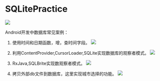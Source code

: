# SQLitePractice

![](https://www.sqlite.org/images/sqlite370_banner.gif)

Android开发中数据库常见案例：
1. 使用时间和日期函数，增，查时间字段。
![](http://img.blog.csdn.net/20170510211255984?watermark/2/text/aHR0cDovL2Jsb2cuY3Nkbi5uZXQvaGV4aW5nZW4=/font/5a6L5L2T/fontsize/400/fill/I0JBQkFCMA==/dissolve/70/gravity/SouthEast)

2. 利用ContentProvider,CursorLoader,SQLite实现数据库的观察者模式。
![](http://img.blog.csdn.net/20170510214247417?watermark/2/text/aHR0cDovL2Jsb2cuY3Nkbi5uZXQvaGV4aW5nZW4=/font/5a6L5L2T/fontsize/400/fill/I0JBQkFCMA==/dissolve/70/gravity/SouthEast)

3. RxJava,SQLBrite实现数观察者模式。
![](http://img.blog.csdn.net/20170511100613353?watermark/2/text/aHR0cDovL2Jsb2cuY3Nkbi5uZXQvaGV4aW5nZW4=/font/5a6L5L2T/fontsize/400/fill/I0JBQkFCMA==/dissolve/70/gravity/SouthEast)

4. 拷贝外部db文件到数据库，这里实现城市选择的功能。
![](http://img.blog.csdn.net/20170511200417569?watermark/2/text/aHR0cDovL2Jsb2cuY3Nkbi5uZXQvaGV4aW5nZW4=/font/5a6L5L2T/fontsize/400/fill/I0JBQkFCMA==/dissolve/70/gravity/SouthEast)
